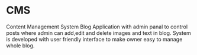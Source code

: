 # CMS
Content Management System
Blog Application with admin panal to control posts where admin can add,edit and delete images and text in blog.
System is developed with user friendly interface to make owner easy to manage whole blog.

